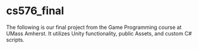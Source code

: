 # cs576_final

The following is our final project from the Game Programming course at UMass Amherst.
It utilizes Unity functionality, public Assets, and custom C# scripts.

